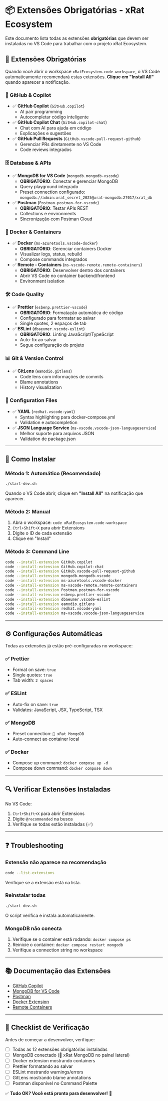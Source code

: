 # 📦 Extensões Obrigatórias - xRat Ecosystem

Este documento lista todas as extensões **obrigatórias** que devem ser instaladas no VS Code para trabalhar com o projeto xRat Ecosystem.

## 🔴 Extensões Obrigatórias

Quando você abrir o workspace `xRatEcosystem.code-workspace`, o VS Code automaticamente recomendará estas extensões. **Clique em "Install All"** quando aparecer a notificação.

### 🤖 GitHub & Copilot

- ✅ **GitHub Copilot** (`GitHub.copilot`)
  - AI pair programming
  - Autocompletar código inteligente
- ✅ **GitHub Copilot Chat** (`GitHub.copilot-chat`)
  - Chat com AI para ajuda em código
  - Explicações e sugestões
- ✅ **GitHub Pull Requests** (`GitHub.vscode-pull-request-github`)
  - Gerenciar PRs diretamente no VS Code
  - Code reviews integrados

### 🗄️ Database & APIs

- ✅ **MongoDB for VS Code** (`mongodb.mongodb-vscode`)
  - **OBRIGATÓRIO**: Conectar e gerenciar MongoDB
  - Query playground integrado
  - Preset connection configurado: `mongodb://admin:xrat_secret_2025@xrat-mongodb:27017/xrat_db`
- ✅ **Postman** (`Postman.postman-for-vscode`)
  - **OBRIGATÓRIO**: Testar APIs REST
  - Collections e environments
  - Sincronização com Postman Cloud

### 🐳 Docker & Containers

- ✅ **Docker** (`ms-azuretools.vscode-docker`)
  - **OBRIGATÓRIO**: Gerenciar containers Docker
  - Visualizar logs, status, rebuild
  - Compose commands integrados
- ✅ **Remote - Containers** (`ms-vscode-remote.remote-containers`)
  - **OBRIGATÓRIO**: Desenvolver dentro dos containers
  - Abrir VS Code no container backend/frontend
  - Environment isolation

### 🛠️ Code Quality

- ✅ **Prettier** (`esbenp.prettier-vscode`)
  - **OBRIGATÓRIO**: Formatação automática de código
  - Configurado para formatar ao salvar
  - Single quotes, 2 espaços de tab
- ✅ **ESLint** (`dbaeumer.vscode-eslint`)
  - **OBRIGATÓRIO**: Linting JavaScript/TypeScript
  - Auto-fix ao salvar
  - Segue configuração do projeto

### 📊 Git & Version Control

- ✅ **GitLens** (`eamodio.gitlens`)
  - Code lens com informações de commits
  - Blame annotations
  - History visualization

### 📝 Configuration Files

- ✅ **YAML** (`redhat.vscode-yaml`)
  - Syntax highlighting para docker-compose.yml
  - Validation e autocompletion
- ✅ **JSON Language Service** (`ms-vscode.vscode-json-languageservice`)
  - Melhor suporte para arquivos JSON
  - Validation de package.json

---

## 🚀 Como Instalar

### Método 1: Automático (Recomendado)

```bash
./start-dev.sh
```

Quando o VS Code abrir, clique em **"Install All"** na notificação que aparecer.

### Método 2: Manual

1. Abra o workspace: `code xRatEcosystem.code-workspace`
2. `Ctrl+Shift+X` para abrir Extensions
3. Digite o ID de cada extensão
4. Clique em "Install"

### Método 3: Command Line

```bash
code --install-extension GitHub.copilot
code --install-extension GitHub.copilot-chat
code --install-extension GitHub.vscode-pull-request-github
code --install-extension mongodb.mongodb-vscode
code --install-extension ms-azuretools.vscode-docker
code --install-extension ms-vscode-remote.remote-containers
code --install-extension Postman.postman-for-vscode
code --install-extension esbenp.prettier-vscode
code --install-extension dbaeumer.vscode-eslint
code --install-extension eamodio.gitlens
code --install-extension redhat.vscode-yaml
code --install-extension ms-vscode.vscode-json-languageservice
```

---

## ⚙️ Configurações Automáticas

Todas as extensões já estão pré-configuradas no workspace:

### ✅ Prettier

- Format on save: `true`
- Single quotes: `true`
- Tab width: `2 spaces`

### ✅ ESLint

- Auto-fix on save: `true`
- Validates: JavaScript, JSX, TypeScript, TSX

### ✅ MongoDB

- Preset connection: `🐀 xRat MongoDB`
- Auto-connect ao container local

### ✅ Docker

- Compose up command: `docker compose up -d`
- Compose down command: `docker compose down`

---

## 🔍 Verificar Extensões Instaladas

No VS Code:

1. `Ctrl+Shift+X` para abrir Extensions
2. Digite `@recommended` na busca
3. Verifique se todas estão instaladas (✅)

---

## ❓ Troubleshooting

### Extensão não aparece na recomendação

```bash
code --list-extensions
```

Verifique se a extensão está na lista.

### Reinstalar todas

```bash
./start-dev.sh
```

O script verifica e instala automaticamente.

### MongoDB não conecta

1. Verifique se o container está rodando: `docker compose ps`
2. Reinicie o container: `docker compose restart mongodb`
3. Verifique a connection string no workspace

---

## 📚 Documentação das Extensões

- [GitHub Copilot](https://docs.github.com/copilot)
- [MongoDB for VS Code](https://www.mongodb.com/docs/mongodb-vscode/)
- [Postman](https://learning.postman.com/docs/getting-started/basics/about-vs-code-extension/)
- [Docker Extension](https://code.visualstudio.com/docs/containers/overview)
- [Remote Containers](https://code.visualstudio.com/docs/devcontainers/containers)

---

## 🎯 Checklist de Verificação

Antes de começar a desenvolver, verifique:

- [ ] Todas as 12 extensões obrigatórias instaladas
- [ ] MongoDB conectado (🐀 xRat MongoDB no painel lateral)
- [ ] Docker extension mostrando containers
- [ ] Prettier formatando ao salvar
- [ ] ESLint mostrando warnings/errors
- [ ] GitLens mostrando blame annotations
- [ ] Postman disponível no Command Palette

✅ **Tudo OK? Você está pronto para desenvolver!** 🚀

